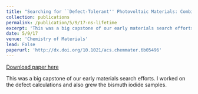 ```yaml
---
title: "Searching for ``Defect-Tolerant'' Photovoltaic Materials: Combined Theoretical and Experimental Screening"
collection: publications
permalink: /publication/5/9/17-ns-lifetime
excerpt: 'This was a big capstone of our early materials search efforts. I worked on the defect calculations and also grew the bismuth iodide samples.'
date: 5/9/17
venue: 'Chemistry of Materials'
lead: False
paperurl: 'http://dx.doi.org/10.1021/acs.chemmater.6b05496'
---
```


<a href='http://dx.doi.org/10.1021/acs.chemmater.6b05496'>Download paper here</a>

This was a big capstone of our early materials search efforts. I worked on the defect calculations and also grew the bismuth iodide samples.
